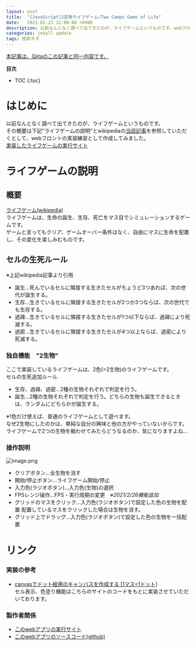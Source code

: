 ```yaml
---
layout: post
title:  "[JavaScript]2生物ライフゲーム/Two Camps Game of Life"
date:   2021-02-23 12:00:00 +0900
description: 以前なんとなく調べて出てきたのが、ライフゲームというものです。webフロントの実装練習として作成してみました。ここで実装しているライフゲームは、2色(=2生物)のライフゲームです。
categories: jekyll update
tags: 技術ネタ
---
```


[本記事は、Qiitaのこの記事と同一内容です。](https://qiita.com/hagii-x/items/f4380449f672383002d8)

**目次**
- TOC
{:toc}

# はじめに
以前なんとなく調べて出てきたのが、ライフゲームというものです。  
その概要は下記"ライフゲームの説明"とwikipediaの[当該記事](https://ja.wikipedia.org/wiki/%E3%83%A9%E3%82%A4%E3%83%95%E3%82%B2%E3%83%BC%E3%83%A0)を参照していただくとして、webフロントの実装練習として作成してみました。  
[実装したライフゲームの実行サイト](https://hagiayato.github.io/MyLifeGame/)  

# ライフゲームの説明

## 概要
[ライフゲーム(wikipedia)](https://ja.wikipedia.org/wiki/%E3%83%A9%E3%82%A4%E3%83%95%E3%82%B2%E3%83%BC%E3%83%A0)  
ライフゲームは、生命の誕生、生存、死亡をマス目でシミュレーションするゲームです。  
ゲームと言ってもクリア、ゲームオーバー条件はなく、自由にマスに生命を配置し、その変化を楽しみむものです。  
## セルの生死ルール
※上記wikipedia記事より引用  

 - 誕生…死んでいるセルに隣接する生きたセルがちょうど3つあれば、次の世代が誕生する。
 - 生存…生きているセルに隣接する生きたセルが2つか3つならば、次の世代でも生存する。
 - 過疎…生きているセルに隣接する生きたセルが1つ以下ならば、過疎により死滅する。
 - 過密…生きているセルに隣接する生きたセルが4つ以上ならば、過密により死滅する。

### 独自機能　"2生物"
ここで実装しているライフゲームは、2色(=2生物)のライフゲームです。  
セルの生死追加ルール

- 生存、過疎、過密…2種の生物それぞれで判定を行う。
- 誕生…2種の生物それぞれで判定を行う。どちらの生物も誕生できるときは、ランダムにどちらかが誕生する。

※1色だけ使えば、普通のライフゲームとして遊べます。  
なぜ2生物にしたのかは、単純な自分の興味と他の方がやっていないからです。  
ライフゲームで2つの生物を戦わせてみたらどうなるのか、気になりますよね…  
### 操作説明
![image.png](https://qiita-image-store.s3.ap-northeast-1.amazonaws.com/0/655112/9f046239-ef3a-daa8-2aec-719f9350f274.png)

- クリアボタン…全生物を消す
- 開始/停止ボタン…ライフゲーム開始/停止
- 入力色(ラジオボタン)…入力色(生物)の選択
- FPSレンジ操作…FPS・実行周期の変更　*※2021/2/26機能追加*
- グリッドのマスをクリック…入力色(ラジオボタン)で設定した色の生物を配置
  配置しているマスをクリックした場合は生物を消す。
- グリッド上でドラッグ…入力色(ラジオボタン)で設定した色の生物を一括配置

# リンク
### 実装の参考
- [canvasでドット絵用のキャンバスを作成する [1マス=1ドット]](https://www.petitmonte.com/javascript/canvas_dot_picture.html)  
  セル表示、色塗り機能はこちらのサイトのコードをもとに実装させていただいております。

### 製作者関係
- [このwebアプリの実行サイト](https://hagiayato.github.io/MyLifeGame/)
- [このwebアプリのソースコード(github)](https://github.com/HagiAyato/MyLifeGame)
